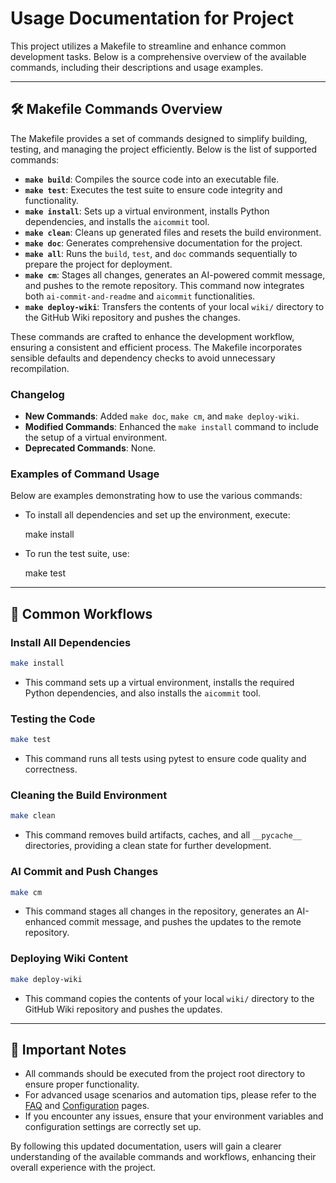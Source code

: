 # Usage Documentation for Project

This project utilizes a Makefile to streamline and enhance common development tasks. Below is a comprehensive overview of the available commands, including their descriptions and usage examples.

---

## 🛠️ Makefile Commands Overview

The Makefile provides a set of commands designed to simplify building, testing, and managing the project efficiently. Below is the list of supported commands:

- **`make build`**: Compiles the source code into an executable file.
- **`make test`**: Executes the test suite to ensure code integrity and functionality.
- **`make install`**: Sets up a virtual environment, installs Python dependencies, and installs the `aicommit` tool.
- **`make clean`**: Cleans up generated files and resets the build environment.
- **`make doc`**: Generates comprehensive documentation for the project.
- **`make all`**: Runs the `build`, `test`, and `doc` commands sequentially to prepare the project for deployment.
- **`make cm`**: Stages all changes, generates an AI-powered commit message, and pushes to the remote repository. This command now integrates both `ai-commit-and-readme` and `aicommit` functionalities.
- **`make deploy-wiki`**: Transfers the contents of your local `wiki/` directory to the GitHub Wiki repository and pushes the changes.

These commands are crafted to enhance the development workflow, ensuring a consistent and efficient process. The Makefile incorporates sensible defaults and dependency checks to avoid unnecessary recompilation.

### Changelog
- **New Commands**: Added `make doc`, `make cm`, and `make deploy-wiki`.
- **Modified Commands**: Enhanced the `make install` command to include the setup of a virtual environment.
- **Deprecated Commands**: None.

### Examples of Command Usage
Below are examples demonstrating how to use the various commands:
- To install all dependencies and set up the environment, execute:
  
  make install

- To run the test suite, use:
  
  make test

---

## 🚀 Common Workflows

### Install All Dependencies
```sh
make install
```
- This command sets up a virtual environment, installs the required Python dependencies, and also installs the `aicommit` tool.

### Testing the Code
```sh
make test
```
- This command runs all tests using pytest to ensure code quality and correctness.

### Cleaning the Build Environment
```sh
make clean
```
- This command removes build artifacts, caches, and all `__pycache__` directories, providing a clean state for further development.

### AI Commit and Push Changes
```sh
make cm
```
- This command stages all changes in the repository, generates an AI-enhanced commit message, and pushes the updates to the remote repository.

### Deploying Wiki Content
```sh
make deploy-wiki
```
- This command copies the contents of your local `wiki/` directory to the GitHub Wiki repository and pushes the updates.

---

## 📝 Important Notes
- All commands should be executed from the project root directory to ensure proper functionality.
- For advanced usage scenarios and automation tips, please refer to the [FAQ](FAQ) and [Configuration](Configuration) pages.
- If you encounter any issues, ensure that your environment variables and configuration settings are correctly set up.

By following this updated documentation, users will gain a clearer understanding of the available commands and workflows, enhancing their overall experience with the project.
